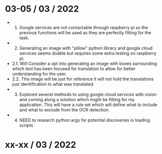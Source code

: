 # 03-05 / 03 / 2022
- 1. Google services are not contactable through raspberry pi so the previous functions will be used as they are perfectly fitting for the task.
- 2. Generating an image with "pillow" python library and google cloud services seems doable but requires some extra testing on raspberry pi.
- 2.1. Will Consider a opt into generating an image with boxes surrounding which text has been focused for translation to allow for better understanding for the user.
- 2.2. This image will be just for reference it will not hold the translations just identification to what was translated.
- 3. Explored several methods to using google cloud services with vision and coming along a solution which might be fitting for my application. This will have a rule set which will define what to include and what to exclude from the OCR detection.
- 4. NEED to research python args for potential discoveries in loading scripts

# xx-xx / 03 / 2022
